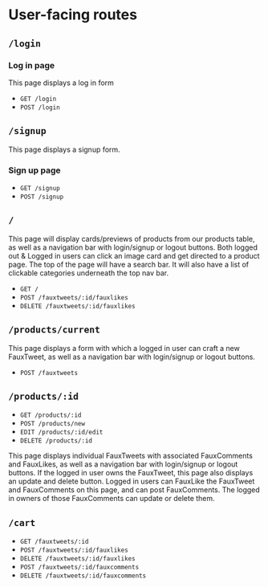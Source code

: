 # User-facing routes

## `/login`

### Log in page

This page displays a log in form

- `GET /login`
- `POST /login`

## `/signup`

This page displays a signup form.

### Sign up page

- `GET /signup`
- `POST /signup`

## `/`

This page will display cards/previews of products from our products table, as well as a navigation bar with login/signup or logout buttons. Both logged out & Logged in users can click an image card and get directed to a product page. The top of the page will have a search bar. It will also have a list of clickable categories underneath the top nav bar.

- `GET /`
- `POST /fauxtweets/:id/fauxlikes`
- `DELETE /fauxtweets/:id/fauxlikes`

## `/products/current`

This page displays a form with which a logged in user can craft a new FauxTweet, as well as a navigation bar with login/signup or logout buttons.

- `POST /fauxtweets`

## `/products/:id`

- `GET /products/:id`
- `POST /products/new`
- `EDIT /products/:id/edit`
- `DELETE /products/:id`

This page displays individual FauxTweets with associated FauxComments and FauxLikes, as well as a navigation bar with login/signup or logout buttons. If the logged in user owns the FauxTweet, this page also displays an update and delete button. Logged in users can FauxLike the FauxTweet and FauxComments on this page, and can post FauxComments. The logged in owners of those FauxComments can update or delete them.

## `/cart`

- `GET /fauxtweets/:id`
- `POST /fauxtweets/:id/fauxlikes`
- `DELETE /fauxtweets/:id/fauxlikes`
- `POST /fauxtweets/:id/fauxcomments`
- `DELETE /fauxtweets/:id/fauxcomments`
